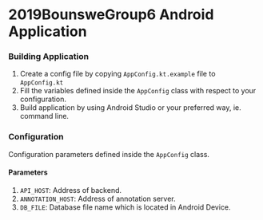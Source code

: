 # 2019BounsweGroup6 Android Application

### Building Application
1. Create a config file by copying `AppConfig.kt.example` file to `AppConfig.kt`
2. Fill the variables defined inside the `AppConfig` class with respect to your configuration.
3. Build application by using Android Studio or your preferred way, ie. command line.
### Configuration
Configuration parameters defined inside the `AppConfig` class.
#### Parameters
1. `API_HOST`: Address of backend.
2. `ANNOTATION_HOST`: Address of annotation server.
3. `DB_FILE`: Database file name which is located in Android Device.